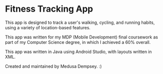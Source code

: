# Fitness Tracking App

This app is designed to track a user's walking, cycling, and running habits, using a variety of location-based features.

This app was written for my MDP (Mobile Development) final coursework as part of my Computer Science degree, in which I achieved a 60% overall. 

This app was written in Java using Android Studio, with layouts written in XML.

Created and maintained by Medusa Dempsey. :)